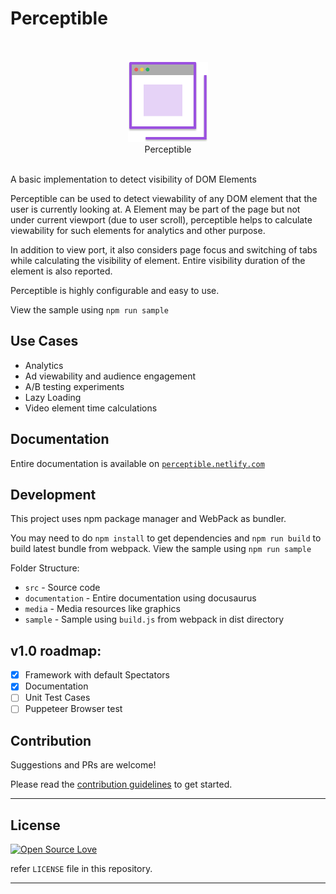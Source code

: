# Perceptible

<div align="center">
	<br/>
	<br/>
	<img width="128" height="128" src="media/perceptible.svg" alt="Perceptible">
	<br/>
    Perceptible
	<br/>
	<br/>
</div>

A basic implementation to detect visibility of DOM Elements

Perceptible can be used to detect viewability of any DOM element that the user is currently looking at. A Element may be part of the page but not under current viewport (due to user scroll), perceptible helps to calculate viewability for such elements for analytics and other purpose.

In addition to view port, it also considers page focus and switching of tabs while calculating the visibility of element. Entire visibility duration of the element is also reported.

Perceptible is highly configurable and easy to use.

View the sample using `npm run sample`

## Use Cases

-   Analytics
-   Ad viewability and audience engagement
-   A/B testing experiments
-   Lazy Loading
-   Video element time calculations

## Documentation

Entire documentation is available on [`perceptible.netlify.com`](https://perceptible.netlify.com/)

## Development

This project uses npm package manager and WebPack as bundler.

You may need to do `npm install` to get dependencies and `npm run build` to build latest bundle from webpack.
View the sample using `npm run sample`

Folder Structure:

-   `src` - Source code
-   `documentation` - Entire documentation using docusaurus
-   `media` - Media resources like graphics
-   `sample` - Sample using `build.js` from webpack in dist directory

## v1.0 roadmap:

-   [x] Framework with default Spectators
-   [x] Documentation
-   [ ] Unit Test Cases
-   [ ] Puppeteer Browser test

## Contribution

Suggestions and PRs are welcome!

Please read the [contribution guidelines](CONTRIBUTING.md) to get started.

---

## License

[![Open Source Love](https://badges.frapsoft.com/os/mit/mit.svg?v=102)](LICENSE)

refer `LICENSE` file in this repository.

---
